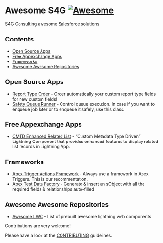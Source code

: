 # Awesome S4G [![Awesome](https://awesome.re/badge.svg)](https://awesome.re)

S4G Consulting awesome Salesforce solutions

## Contents

- [Open Source Apps](#open-source-apps)
- [Free Appexchange Apps](#free-appexchange-apps)
- [Frameworks](#frameworks)
- [Awesome Awesome Repositories](#awesome-awesome-repositories)

## Open Source Apps
- [Report Type Order](https://github.com/jesuRule/reportTypeSorter#readme) - Order automatically your custom report type fields for new custom fields!
- [Safety Queue Runner](https://github.com/leshchukandrej/SafetyQueueRunner) - Control queue execution. In case if you want to enqueue job later or to enqueue it safely, use this class.
	
## Free Appexchange Apps
- [CMTD Enhanced Related List](https://appexchange.salesforce.com/appxListingDetail?listingId=a0N3A00000FYDY4UAP) - “Custom Metadata Type Driven” Lightning Component that provides enhanced features to display related list records in Lightning App.
## Frameworks
- [Apex Trigger Actions Framework](https://github.com/mitchspano/apex-trigger-actions-framework) - Always use a framework in Apex Triggers. This is our recommentation.
- [Apex Test Data Factory](https://github.com/benahm/TestDataFactory) - Generate & insert an sObject with all the required fields & relationships auto-filled


## Awesome Awesome Repositories
- [Awesome LWC](https://github.com/Confirm4Crit/awesome-lwc) - List of prebuilt awesome lightning web components 

Contributions are very welcome!

Please have a look at the [CONTRIBUTING](https://github.com/S4GConsulting/awesome-s4g/blob/main/contributing.md) guidelines.